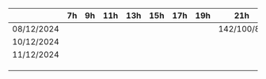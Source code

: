 
|            | 7h  | 9h  | 11h | 13h | 15h | 17h | 19h | 21h        | 23h |
| ---------- | --- | --- | --- | --- | --- | --- | --- | ---------- | --- |
| 08/12/2024 |     |     |     |     |     |     |     | 142/100/86 |     |
| 10/12/2024 |     |     |     |     |     |     |     |            |     |
| 11/12/2024 |     |     |     |     |     |     |     |            |     |
|            |     |     |     |     |     |     |     |            |     |
|            |     |     |     |     |     |     |     |            |     |
|            |     |     |     |     |     |     |     |            |     |

